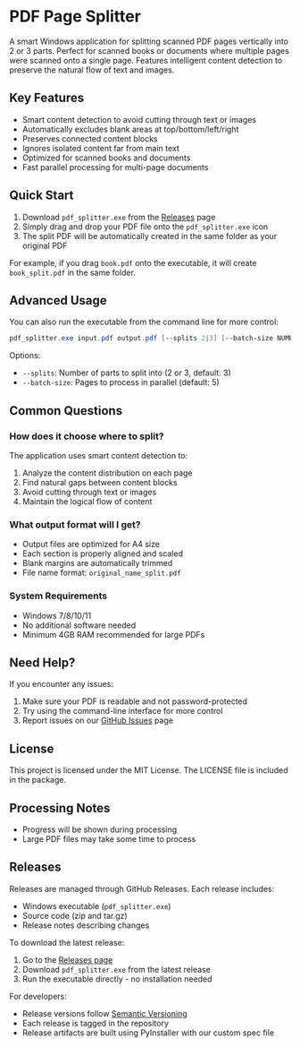 # PDF Page Splitter

A smart Windows application for splitting scanned PDF pages vertically into 2 or 3 parts. Perfect for scanned books or documents where multiple pages were scanned onto a single page. Features intelligent content detection to preserve the natural flow of text and images.

## Key Features

- Smart content detection to avoid cutting through text or images
- Automatically excludes blank areas at top/bottom/left/right
- Preserves connected content blocks
- Ignores isolated content far from main text
- Optimized for scanned books and documents
- Fast parallel processing for multi-page documents

## Quick Start

1. Download `pdf_splitter.exe` from the [Releases](https://github.com/stofancy/split_pdf/releases/latest) page
2. Simply drag and drop your PDF file onto the `pdf_splitter.exe` icon
3. The split PDF will be automatically created in the same folder as your original PDF

For example, if you drag `book.pdf` onto the executable, it will create `book_split.pdf` in the same folder.

## Advanced Usage

You can also run the executable from the command line for more control:

```powershell
pdf_splitter.exe input.pdf output.pdf [--splits 2|3] [--batch-size NUMBER]
```

Options:
- `--splits`: Number of parts to split into (2 or 3, default: 3)
- `--batch-size`: Pages to process in parallel (default: 5)

## Common Questions

### How does it choose where to split?
The application uses smart content detection to:
1. Analyze the content distribution on each page
2. Find natural gaps between content blocks
3. Avoid cutting through text or images
4. Maintain the logical flow of content

### What output format will I get?
- Output files are optimized for A4 size
- Each section is properly aligned and scaled
- Blank margins are automatically trimmed
- File name format: `original_name_split.pdf`

### System Requirements
- Windows 7/8/10/11
- No additional software needed
- Minimum 4GB RAM recommended for large PDFs

## Need Help?

If you encounter any issues:
1. Make sure your PDF is readable and not password-protected
2. Try using the command-line interface for more control
3. Report issues on our [GitHub Issues](https://github.com/stofancy/split_pdf/issues) page

## License

This project is licensed under the MIT License. The LICENSE file is included in the package.

## Processing Notes
- Progress will be shown during processing
- Large PDF files may take some time to process

## Releases

Releases are managed through GitHub Releases. Each release includes:
- Windows executable (`pdf_splitter.exe`)
- Source code (zip and tar.gz)
- Release notes describing changes

To download the latest release:
1. Go to the [Releases page](https://github.com/stofancy/split_pdf/releases)
2. Download `pdf_splitter.exe` from the latest release
3. Run the executable directly - no installation needed

For developers:
- Release versions follow [Semantic Versioning](https://semver.org/)
- Each release is tagged in the repository
- Release artifacts are built using PyInstaller with our custom spec file
